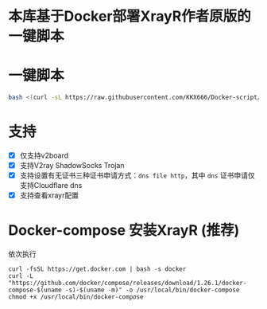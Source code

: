 # 本库基于Docker部署XrayR作者原版的一键脚本

# 一键脚本
```bash
bash <(curl -sL https://raw.githubusercontent.com/KKX666/Docker-script/main/xrayr.sh)
```

# 支持

- [x] 仅支持v2board
- [x] 支持V2ray ShadowSocks Trojan
- [x] 支持设置有无证书三种证书申请方式：`dns file http`，其中 `dns` 证书申请仅支持Cloudflare dns
- [x] 支持查看xrayr配置

# Docker-compose 安装XrayR (推荐)
依次执行
```
curl -fsSL https://get.docker.com | bash -s docker
curl -L "https://github.com/docker/compose/releases/download/1.26.1/docker-compose-$(uname -s)-$(uname -m)" -o /usr/local/bin/docker-compose
chmod +x /usr/local/bin/docker-compose
```
